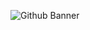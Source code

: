 ![Github Banner](https://user-images.githubusercontent.com/74012511/194167657-4c88e5f4-f560-496f-b653-30a0e4adf0a7.png)
